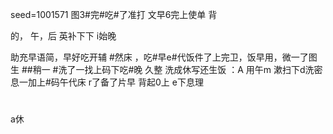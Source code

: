seed=1001571
图3#完#吃#了准打
文早6完上使单
背

的，
午，后 英补下下
i始晚

助充早语简，早好吃开辅
#然床
，吃#早e#代饭件了上完卫，饭早用，微一了图生
##稍一
#洗了一找上码下吃#晚
久整 洗成休写还生饭
：A
用午m 漱扫下d洗密息一加上#码午代床
r了备了片早
背起0上
e下息理
#
a休